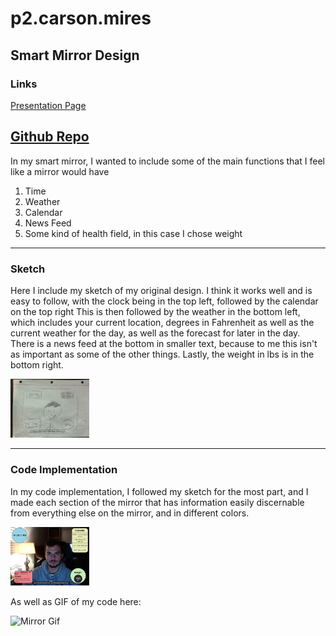 # p2.carson.mires

## Smart Mirror Design

### Links

[Presentation Page](carsonmires.github.io)

[Github Repo](https://github.com/carsonmires/p2.carson.mires)
-------------------------------------------------------------------------------------------------------------------------------
In my smart mirror, I wanted to include some of the main functions that I feel like a mirror would have

1) Time
2) Weather
3) Calendar
4) News Feed
5) Some kind of health field, in this case I chose weight



------------------------------------------------------------------------------------------------------------------------------
### Sketch

Here I include my sketch of my original design.
I think it works well and is easy to follow, with the clock being in the top left, followed by the calendar on the top right
This is then followed by the weather in the bottom left, which includes your current location, degrees in Fahrenheit as well as the current weather for the day,
as well as the forecast for later in the day.
There is a news feed at the bottom in smaller text, because to me this isn't as important as some of the other things. Lastly, the weight in lbs is in the bottom right.

<img src= "https://github.com/carsonmires/p2.carson.mires/blob/main/mirror sketch.jpg" width=25% height=25%>


------------------------------------------------------------------------------------------------------------------------------
### Code Implementation

In my code implementation, I followed my sketch for the most part, and I made each section of the mirror that has information easily discernable from
everything else on the mirror, and in different colors.

<img src= "https://github.com/carsonmires/p2.carson.mires/blob/main/mirror code pic.jpg" width=25% height=25%>

As well as GIF of my code here:

![Mirror Gif](https://raw.githubusercontent.com/carsonmires/p2.carson.mires/main/mirror_crop.gif)
